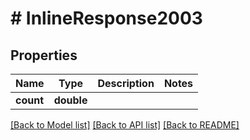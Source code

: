 # # InlineResponse2003

## Properties

Name | Type | Description | Notes
------------ | ------------- | ------------- | -------------
**count** | **double** |  |

[[Back to Model list]](../../README.md#models) [[Back to API list]](../../README.md#endpoints) [[Back to README]](../../README.md)
